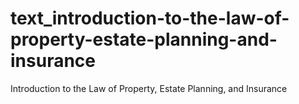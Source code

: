 # text_introduction-to-the-law-of-property-estate-planning-and-insurance
Introduction to the Law of Property, Estate Planning, and Insurance
